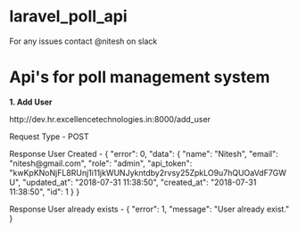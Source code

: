 # laravel_poll_api

For any issues contact @nitesh on slack

<h1>Api's for poll management system</h1>

<p><b>1. Add User</b></p>
<p>http://dev.hr.excellencetechnologies.in:8000/add_user</p>
<p>Request Type - POST</p>
<p>Response User Created - 
{
  "error": 0,
  "data": 
  {
      "name": "Nitesh",
      "email": "nitesh@gmail.com",
      "role": "admin",
      "api_token": "kwKpKNoNjFL8RUnj1i11jkWUNJykntdby2rvsy25ZpkLO9u7hQUOaVdF7GWU",
      "updated_at": "2018-07-31 11:38:50",
      "created_at": "2018-07-31 11:38:50",
      "id": 1
  }
}
</p>

<p>Response User already exists - { "error": 1, "message": "User already exist." } </p>
       

